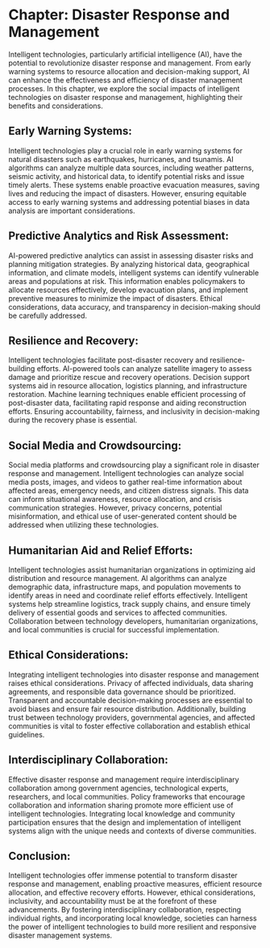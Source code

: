 Chapter: Disaster Response and Management
=========================================

Intelligent technologies, particularly artificial intelligence (AI), have the potential to revolutionize disaster response and management. From early warning systems to resource allocation and decision-making support, AI can enhance the effectiveness and efficiency of disaster management processes. In this chapter, we explore the social impacts of intelligent technologies on disaster response and management, highlighting their benefits and considerations.

Early Warning Systems:
----------------------

Intelligent technologies play a crucial role in early warning systems for natural disasters such as earthquakes, hurricanes, and tsunamis. AI algorithms can analyze multiple data sources, including weather patterns, seismic activity, and historical data, to identify potential risks and issue timely alerts. These systems enable proactive evacuation measures, saving lives and reducing the impact of disasters. However, ensuring equitable access to early warning systems and addressing potential biases in data analysis are important considerations.

Predictive Analytics and Risk Assessment:
-----------------------------------------

AI-powered predictive analytics can assist in assessing disaster risks and planning mitigation strategies. By analyzing historical data, geographical information, and climate models, intelligent systems can identify vulnerable areas and populations at risk. This information enables policymakers to allocate resources effectively, develop evacuation plans, and implement preventive measures to minimize the impact of disasters. Ethical considerations, data accuracy, and transparency in decision-making should be carefully addressed.

Resilience and Recovery:
------------------------

Intelligent technologies facilitate post-disaster recovery and resilience-building efforts. AI-powered tools can analyze satellite imagery to assess damage and prioritize rescue and recovery operations. Decision support systems aid in resource allocation, logistics planning, and infrastructure restoration. Machine learning techniques enable efficient processing of post-disaster data, facilitating rapid response and aiding reconstruction efforts. Ensuring accountability, fairness, and inclusivity in decision-making during the recovery phase is essential.

Social Media and Crowdsourcing:
-------------------------------

Social media platforms and crowdsourcing play a significant role in disaster response and management. Intelligent technologies can analyze social media posts, images, and videos to gather real-time information about affected areas, emergency needs, and citizen distress signals. This data can inform situational awareness, resource allocation, and crisis communication strategies. However, privacy concerns, potential misinformation, and ethical use of user-generated content should be addressed when utilizing these technologies.

Humanitarian Aid and Relief Efforts:
------------------------------------

Intelligent technologies assist humanitarian organizations in optimizing aid distribution and resource management. AI algorithms can analyze demographic data, infrastructure maps, and population movements to identify areas in need and coordinate relief efforts effectively. Intelligent systems help streamline logistics, track supply chains, and ensure timely delivery of essential goods and services to affected communities. Collaboration between technology developers, humanitarian organizations, and local communities is crucial for successful implementation.

Ethical Considerations:
-----------------------

Integrating intelligent technologies into disaster response and management raises ethical considerations. Privacy of affected individuals, data sharing agreements, and responsible data governance should be prioritized. Transparent and accountable decision-making processes are essential to avoid biases and ensure fair resource distribution. Additionally, building trust between technology providers, governmental agencies, and affected communities is vital to foster effective collaboration and establish ethical guidelines.

Interdisciplinary Collaboration:
--------------------------------

Effective disaster response and management require interdisciplinary collaboration among government agencies, technological experts, researchers, and local communities. Policy frameworks that encourage collaboration and information sharing promote more efficient use of intelligent technologies. Integrating local knowledge and community participation ensures that the design and implementation of intelligent systems align with the unique needs and contexts of diverse communities.

Conclusion:
-----------

Intelligent technologies offer immense potential to transform disaster response and management, enabling proactive measures, efficient resource allocation, and effective recovery efforts. However, ethical considerations, inclusivity, and accountability must be at the forefront of these advancements. By fostering interdisciplinary collaboration, respecting individual rights, and incorporating local knowledge, societies can harness the power of intelligent technologies to build more resilient and responsive disaster management systems.

